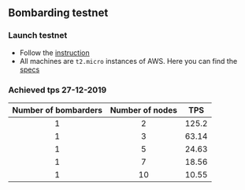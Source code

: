 ## Bombarding testnet

### Launch testnet
  * Follow the [instruction](../scripts/README.md)
  * All machines are `t2.micro` instances of AWS. Here you can find the [specs](https://aws.amazon.com/ru/ec2/instance-types/t2/)


### Achieved tps 27-12-2019
| Number of bombarders | Number of nodes |  TPS |
|:--------------------:|:---------------:|:----:|
|           1          |        2        | 125.2|
|           1          |        3        | 63.14|
|           1          |        5        | 24.63|
|           1          |        7        | 18.56|
|           1          |        10       | 10.55|
